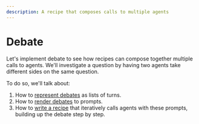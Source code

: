```yaml
---
description: A recipe that composes calls to multiple agents
---
```


# Debate

Let's implement debate to see how recipes can compose together multiple calls to agents. We'll investigate a question by having two agents take different sides on the same question.

To do so, we'll talk about:

1. How to [represent debates](debate/representing-debates.md) as lists of turns.
2. How to [render debates](debate/from-debates-to-prompts.md) to prompts.
3. How to [write a recipe](debate/the-debate-recipe.md) that iteratively calls agents with these prompts, building up the debate step by step.
